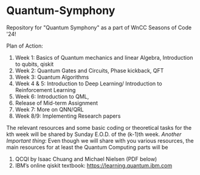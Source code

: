 # Quantum-Symphony
Repository for "Quantum Symphony" as a part of WnCC Seasons of Code '24!

Plan of Action: 

1. Week 1: Basics of Quantum mechanics and linear Algebra, Introduction to qubits, qiskit
2. Week 2: Quantum Gates and Circuits, Phase kickback, QFT
3. Week 3: Quantum Algorithms
4. Week 4 & 5: Introduction to Deep Learning/ Introduction to Reinforcement Learning
5. Week 6: Introduction to QML,
6. Release of Mid-term Assignment
7. Week 7: More on QNN/QRL
8. Week 8/9: Implementing Research papers

The relevant resources and some basic coding or theoretical tasks for the kth week will be shared by Sunday E.O.D. of the (k-1)th week.
*Another Important thing*: 
Even though we will share with you various resources, the main resources for at least the Quantum Computing parts will be 
1. QCQI by Isaac Chuang and Michael Nielsen (PDF below)
2. IBM’s online qiskit textbook: https://learning.quantum.ibm.com
